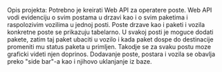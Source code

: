 Opis projekta: Potrebno je kreirati Web API za operatere poste. Web API vodi evidenciju o svim postama u drzavi kao i o
svim paketima i raspolozivim vozilima u jednoj posti. 
Poste drzave kao i paketi i vozila konkretne poste se prikazuju tabelarno. U svakoj posti je moguce dodati pakete, zatim taj paket ubaciti u
vozilo i kada paket dospe do destinacije promeniti mu status paketa u primljen. Takodje se za svaku postu moze
graficki videti njen doprinos. Dodavanje poste, postara i vozila se obavlja preko "side bar"-a kao i njihovo uklanjanje
iz baze.